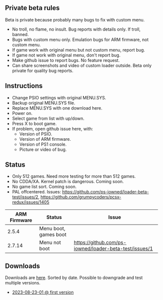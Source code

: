 Private beta rules
-
Beta is private because probably many bugs to fix with custom menu.
- No troll, no flame, no insult. Bug reports with details only. If troll, banned.
- Bugs with custom menu only. Emulation bugs for ARM firmware, not custom menu.
- If game work with original menu but not custom menu, report bug.
- If game not work with original menu, don't report bug.
- Make github issue to report bugs. No feature request.
- Can share screenshots and video of custom loader outside. Beta only private for quality bug reports.

Instructions
-
- Change PSIO settings with original MENU.SYS.
- Backup original MENU.SYS file.
- Replace MENU.SYS with one download here.
- Power on.
- Select game from list with up/down.
- Press X to boot game.
- If problem, open github issue here, with:
   - Version of PSIO.
   - Version of ARM firmware.
   - Version of PS1 console.
   - Picture or video of bug.

Status
-
- Only 512 games. Need more testing for more than 512 games.
- No CDDA/XA. Kernel patch is dangerous. Coming soon.
- No game list sort. Coming soon.
- PAL offcentered. Issues: https://github.com/ps-iowned/loader-beta-test/issues/2, https://github.com/grumpycoders/pcsx-redux/issues/1405

ARM Firmware | Status | Issue
-------------|--------|----
2.5.4        | Menu boot, games boot |
2.7.14       | Menu not boot | https://github.com/ps-iowned/loader-beta-test/issues/1


Downloads
-
Downloads are [here](versions). Sorted by date. Possible to downgrade and test multiple versions.
- [2023-08-23-01 @ first version](versions/2023-08-23-01-012bbfd6)
